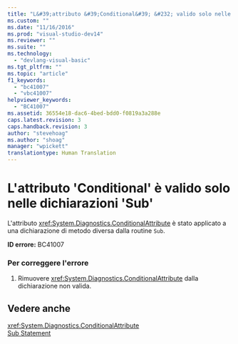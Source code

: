 ```yaml
---
title: "L&#39;attributo &#39;Conditional&#39; &#232; valido solo nelle dichiarazioni &#39;Sub&#39; | Microsoft Docs"
ms.custom: ""
ms.date: "11/16/2016"
ms.prod: "visual-studio-dev14"
ms.reviewer: ""
ms.suite: ""
ms.technology: 
  - "devlang-visual-basic"
ms.tgt_pltfrm: ""
ms.topic: "article"
f1_keywords: 
  - "bc41007"
  - "vbc41007"
helpviewer_keywords: 
  - "BC41007"
ms.assetid: 36554e18-dac6-4bed-bdd0-f0819a3a288e
caps.latest.revision: 3
caps.handback.revision: 3
author: "stevehoag"
ms.author: "shoag"
manager: "wpickett"
translationtype: Human Translation
---
```

# L&#39;attributo &#39;Conditional&#39; &#232; valido solo nelle dichiarazioni &#39;Sub&#39;
L'attributo <xref:System.Diagnostics.ConditionalAttribute> è stato applicato a una dichiarazione di metodo diversa dalla routine `Sub`.  
  
 **ID errore:** BC41007  
  
### Per correggere l'errore  
  
1.  Rimuovere <xref:System.Diagnostics.ConditionalAttribute> dalla dichiarazione non valida.  
  
## Vedere anche  
 <xref:System.Diagnostics.ConditionalAttribute>   
 [Sub Statement](../../visual-basic/language-reference/statements/sub-statement.md)